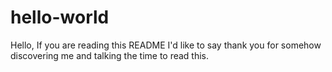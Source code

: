 # hello-world
Hello,
If you are reading this README I'd like to say thank you for somehow discovering me and talking the time to read this.


